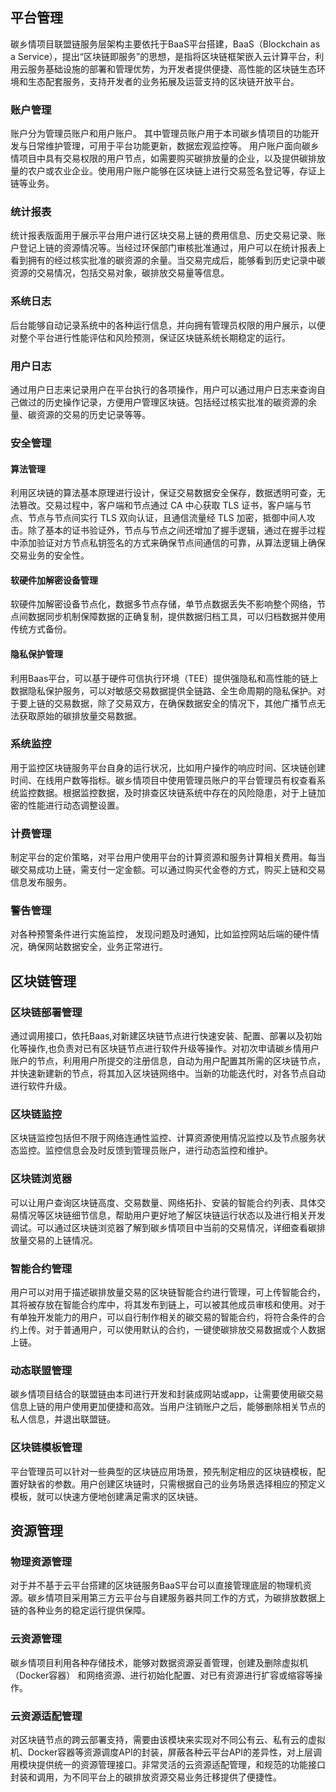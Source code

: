 ## 平台管理
碳乡情项目联盟链服务层架构主要依托于BaaS平台搭建，BaaS（Blockchain as a Service），提出“区块链即服务”的思想，是指将区块链框架嵌入云计算平台，利用云服务基础设施的部署和管理优势，为开发者提供便捷、高性能的区块链生态环境和生态配套服务，支持开发者的业务拓展及运营支持的区块链开放平台。
### 账户管理
账户分为管理员账户和用户账户。
其中管理员账户用于本司碳乡情项目的功能开发与日常维护管理，可用于平台功能更新，数据宏观监控等。
用户账户面向碳乡情项目中具有交易权限的用户节点，如需要购买碳排放量的企业，以及提供碳排放量的农户或农业企业。使用用户账户能够在区块链上进行交易签名登记等，存证上链等业务。
### 统计报表
统计报表版面用于展示平台用户进行区块交易上链的费用信息、历史交易记录、账户登记上链的资源情况等。当经过环保部门审核批准通过，用户可以在统计报表上看到拥有的经过核实批准的碳资源的余量。当交易完成后，能够看到历史记录中碳资源的交易情况，包括交易对象，碳排放交易量等信息。
### 系统日志
后台能够自动记录系统中的各种运行信息，并向拥有管理员权限的用户展示，以便对整个平台进行性能评估和风险预测，保证区块链系统长期稳定的运行。
### 用户日志
通过用户日志来记录用户在平台执行的各项操作，用户可以通过用户日志来查询自己做过的历史操作记录，方便用户管理区块链。包括经过核实批准的碳资源的余量、碳资源的交易的历史记录等等。
### 安全管理
#### 算法管理
利用区块链的算法基本原理进行设计，保证交易数据安全保存，数据透明可查，无法篡改。交易过程中，客户端和节点通过 CA 中心获取 TLS 证书，客户端与节点、节点与节点间实行 TLS 双向认证，且通信流量经 TLS 加密，抵御中间人攻击。除了基本的证书验证外，节点与节点之间还增加了握手逻辑，通过在握手过程中添加验证对方节点私钥签名的方式来确保节点间通信的可靠，从算法逻辑上确保交易业务的安全性。
#### 软硬件加解密设备管理
软硬件加解密设备节点化，数据多节点存储，单节点数据丢失不影响整个网络，节点间数据同步机制保障数据的正确复制，提供数据归档工具，可以归档数据并使用传统方式备份。
#### 隐私保护管理
利用Baas平台，可以基于硬件可信执行环境（TEE）提供强隐私和高性能的链上数据隐私保护服务，可以对敏感交易数据提供全链路、全生命周期的隐私保护。对于要上链的交易数据，除了交易双方，在确保数据安全的情况下，其他广播节点无法获取原始的碳排放量交易数据。
### 系统监控
用于监控区块链服务平台自身的运行状况，比如用户操作的响应时间、区块链创建时间、在线用户数等指标。碳乡情项目中使用管理员账户的平台管理员有权查看系统监控数据。根据监控数据，及时排查区块链系统中存在的风险隐患，对于上链加密的性能进行动态调整设置。
### 计费管理
制定平台的定价策略，对平台用户使用平台的计算资源和服务计算相关费用。每当碳交易成功上链，需支付一定金额。可以通过购买代金卷的方式，购买上链和交易信息发布服务。
### 警告管理
对各种预警条件进行实施监控， 发现问题及时通知，比如监控网站后端的硬件情况，确保网站数据安全，业务正常进行。
## 区块链管理
### 区块链部署管理
通过调用接口，依托Baas,对新建区块链节点进行快速安装、配置、部署以及初始化等操作,也负责对已有区块链节点进行软件升级等操作。对初次申请碳乡情用户账户的节点，利用用户所提交的注册信息，自动为用户配置其所需的区块链节点，并快速新建新的节点，将其加入区块链网络中。当新的功能迭代时，对各节点自动进行软件升级。
### 区块链监控
区块链监控包括但不限于网络连通性监控、计算资源使用情况监控以及节点服务状态监控。监控信息会及时反馈到管理员账户，进行动态监控和维护。
### 区块链浏览器
可以让用户查询区块链高度、交易数量、网络拓扑、安装的智能合约列表、具体交易情况等区块链细节信息，帮助用户更好地了解区块链运行状态以及进行相关开发调试。可以通过区块链浏览器了解到碳乡情项目中当前的交易情况，详细查看碳排放量交易的上链情况。
### 智能合约管理
用户可以对用于描述碳排放量交易的区块链智能合约进行管理，可上传智能合约，其将被存放在智能合约库中，将其发布到链上，可以被其他成员审核和使用。对于有单独开发能力的用户，可以自行制作相关的碳交易的智能合约，将符合条件的合约上传。对于普通用户，可以使用默认的合约，一键使碳排放交易数据或个人数据上链。
### 动态联盟管理
碳乡情项目结合的联盟链由本司进行开发和封装成网站或app，让需要使用碳交易信息上链的用户使用更加便捷和高效。当用户注销账户之后，能够删除相关节点的私人信息，并退出联盟链。
### 区块链模板管理
平台管理员可以针对一些典型的区块链应用场景，预先制定相应的区块链模板，配置好缺省的参数。用户创建区块链时，只需根据自己的业务场景选择相应的预定义模板，就可以快速方便地创建满足需求的区块链。
## 资源管理

### 物理资源管理
对于并不基于云平台搭建的区块链服务BaaS平台可以直接管理底层的物理机资源。碳乡情项目采用第三方云平台与自建服务器共同工作的方式，为碳排放数据上链的各种业务的稳定运行提供保障。
### 云资源管理
碳乡情项目利用各种存储技术，能够对数据资源妥善管理，创建及删除虚拟机（Docker容器） 和网络资源、进行初始化配置、对已有资源进行扩容或缩容等操作。
### 云资源适配管理
对区块链节点的跨云部署支持，需要由该模块来实现对不同公有云、私有云的虚拟机、Docker容器等资源调度API的封装，屏蔽各种云平台API的差异性，对上层调用模块提供统一的资源管理接口。非常灵活的云资源适配管理，和规范的功能接口封装和调用，为不同平台上的碳排放资源交易业务迁移提供了便捷性。